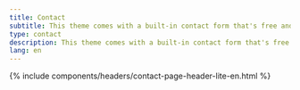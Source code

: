 ```yaml
---
title: Contact
subtitle: This theme comes with a built-in contact form that's free and easy to set up.
type: contact
description: This theme comes with a built-in contact form that's free and easy to set up.
lang: en
---
```


{% include components/headers/contact-page-header-lite-en.html %}

